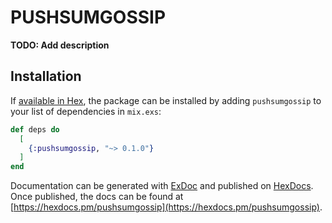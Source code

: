 # PUSHSUMGOSSIP

**TODO: Add description**

## Installation

If [available in Hex](https://hex.pm/docs/publish), the package can be installed
by adding `pushsumgossip` to your list of dependencies in `mix.exs`:

```elixir
def deps do
  [
    {:pushsumgossip, "~> 0.1.0"}
  ]
end
```

Documentation can be generated with [ExDoc](https://github.com/elixir-lang/ex_doc)
and published on [HexDocs](https://hexdocs.pm). Once published, the docs can
be found at [https://hexdocs.pm/pushsumgossip](https://hexdocs.pm/pushsumgossip).

